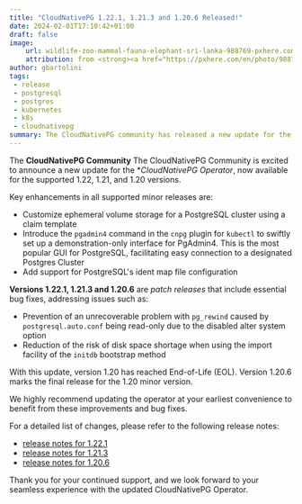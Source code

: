 ```yaml
---
title: "CloudNativePG 1.22.1, 1.21.3 and 1.20.6 Released!"
date: 2024-02-01T17:10:42+01:00
draft: false
image:
    url: wildlife-zoo-mammal-fauna-elephant-sri-lanka-988769-pxhere.com.jpg
    attribution: from <strong><a href="https://pxhere.com/en/photo/988769?utm_content=clipUser&utm_medium=referral&utm_source=pxhere">PxHere</a></strong>
author: gbartolini
tags:
 - release
 - postgresql
 - postgres
 - kubernetes
 - k8s
 - cloudnativepg
summary: The CloudNativePG community has released a new update for the supported 1.22, 1.21 and 1.20 versions of the CloudNativePG operator. Version 1.20 has reached End-of-Life (EOL).
---
```


The **CloudNativePG Community** The CloudNativePG Community is excited to
announce a new update for the **CloudNativePG Operator*, now available for the
supported 1.22, 1.21, and 1.20 versions.

Key enhancements in all supported minor releases are:

- Customize ephemeral volume storage for a PostgreSQL cluster using a claim
  template
- Introduce the `pgadmin4` command in the `cnpg` plugin for `kubectl` to
  swiftly set up a demonstration-only interface for PgAdmin4. This is the most
  popular GUI for PostgreSQL, facilitating easy connection to a designated
  Postgres Cluster
- Add support for PostgreSQL's ident map file configuration

**Versions 1.22.1, 1.21.3 and 1.20.6** are *patch releases* that include
essential bug fixes, addressing issues such as:

- Prevention of an unrecoverable problem with `pg_rewind` caused by
  `postgresql.auto.conf` being read-only due to the disabled alter system
  option
- Reduction of the risk of disk space shortage when using the import facility
  of the `initdb` bootstrap method

With this update, version 1.20 has reached End-of-Life (EOL). Version 1.20.6
marks the final release for the 1.20 minor version.

We highly recommend updating the operator at your earliest convenience to
benefit from these improvements and bug fixes.

For a detailed list of changes, please refer to the following release notes:

- [release notes for 1.22.1](https://cloudnative-pg.io/documentation/1.22/release_notes/v1.22/)
- [release notes for 1.21.3](https://cloudnative-pg.io/documentation/1.21/release_notes/v1.21/)
- [release notes for 1.20.6](https://cloudnative-pg.io/documentation/1.20/release_notes/v1.20/)

Thank you for your continued support, and we look forward to your seamless
experience with the updated CloudNativePG Operator.

<!--
# About CloudNativePg

[CloudNativePG](https://cloudnative-pg.io) is an open source Kubernetes
Operator for PostgreSQL workloads that orchestrates the full life cycle of a
PostgreSQL cluster, from bootstrapping and configuration, through high
availability and connection routing, to backups and disaster recovery.
CloudNativePG relies on PostgreSQL’s native streaming replication to distribute
data across pods, nodes, and zones, using standard Kubernetes patterns.
Replicas can be scaled up and down in a Kubernetes native manner, and the
operator automatically and safely reconfigure replication as appropriate.
[CloudNativePG is a project originally created and supported by EDB](https://www.enterprisedb.com/products/cloud-native-postgresql-kubernetes-ha-clusters-k8s-containers-scalable).

-->
<!--
Tweet
Proud to announce #CloudNativePG 1.22.1, 1.21.3 and 1.20.6 are out! Update now
for enhanced performance and bug fixes! Version 1.20 has reached EOL with
1.20.6 as the final release.

Read more https://cloudnative-pg.io/blog/cloudnative-pg-1-22.1-released/!

#PostgreSQL #operator #Kubernetes #k8s #databases #postgres
--->
